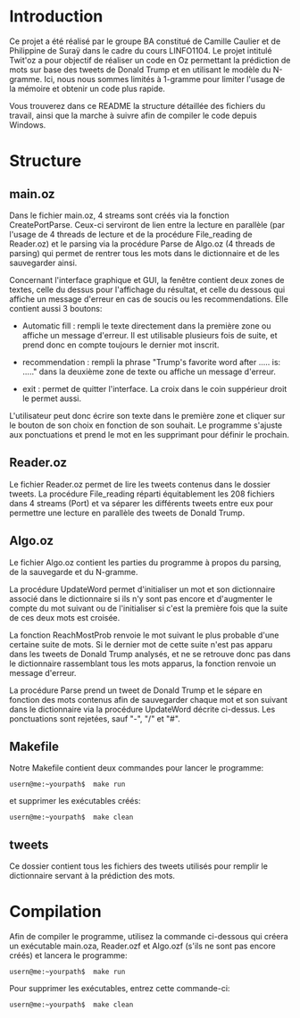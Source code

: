 # Introduction
Ce projet a été réalisé par le groupe BA constitué de Camille Caulier et de Philippine de Suraÿ dans le cadre du cours LINFO1104. Le projet intitulé Twit'oz a pour objectif de réaliser un code en Oz permettant la prédiction de mots sur base des tweets de Donald Trump et en utilisant le modèle du N-gramme. Ici, nous nous sommes limités à 1-gramme pour limiter l'usage de la mémoire et obtenir un code plus rapide.

Vous trouverez dans ce README la structure détaillée des fichiers du travail, ainsi que la marche à suivre afin de compiler le code depuis Windows.

# Structure
## main.oz
Dans le fichier main.oz, 4 streams sont créés via la fonction CreatePortParse. Ceux-ci serviront de lien entre la lecture en parallèle (par l'usage de 4 threads de lecture et de la procédure File_reading de Reader.oz) et le parsing via la procédure Parse de Algo.oz (4 threads de parsing) qui permet de rentrer tous les mots dans le dictionnaire et de les sauvegarder ainsi.

Concernant l'interface graphique et GUI, la fenêtre contient deux zones de textes, celle du dessus pour l'affichage du résultat, et celle du dessous qui affiche un message d'erreur en cas de soucis ou les recommendations. Elle contient aussi 3 boutons: 
- Automatic fill : rempli le texte directement dans la première zone ou affiche un message d'erreur. Il est utilisable plusieurs fois de suite, et prend donc en compte toujours le dernier mot inscrit.

- recommendation : rempli la phrase "Trump's favorite word after ..... is: ....." dans la deuxième zone de texte ou affiche un message d'erreur.

- exit : permet de quitter l'interface. La croix dans le coin suppérieur droit le permet aussi.

L'utilisateur peut donc écrire son texte dans le première zone et cliquer sur le bouton de son choix en fonction de son souhait. Le programme s'ajuste aux ponctuations et prend le mot en les supprimant pour définir le prochain.

## Reader.oz
Le fichier Reader.oz permet de lire les tweets contenus dans le dossier tweets. La procédure File_reading réparti équitablement les 208 fichiers dans 4 streams (Port) et va séparer les différents tweets entre eux pour permettre une lecture en parallèle des tweets de Donald Trump.

## Algo.oz
Le fichier Algo.oz contient les parties du programme à propos du parsing, de la sauvegarde et du N-gramme. 

La procédure UpdateWord permet d'initialiser un mot et son dictionnaire associé dans le dictionnaire si ils n'y sont pas encore et d'augmenter le compte du mot suivant ou de l'initialiser si c'est la première fois que la suite de ces deux mots est croisée.

La fonction ReachMostProb renvoie le mot suivant le plus probable d'une certaine suite de mots. Si le dernier mot de cette suite n'est pas apparu dans les tweets de Donald Trump analysés, et ne se retrouve donc pas dans le dictionnaire rassemblant tous les mots apparus, la fonction renvoie un message d'erreur.

La procédure Parse prend un tweet de Donald Trump et le sépare en fonction des mots contenus afin de sauvegarder chaque mot et son suivant dans le dictionnaire via la procédure UpdateWord décrite ci-dessus. Les ponctuations sont rejetées, sauf "-", "/" et "#".

## Makefile
Notre Makefile contient deux commandes pour lancer le programme:
```
usern@me:~yourpath$  make run
```
et supprimer les exécutables créés:
```
usern@me:~yourpath$  make clean
```

## tweets
Ce dossier contient tous les fichiers des tweets utilisés pour remplir le dictionnaire servant à la prédiction des mots.

# Compilation
Afin de compiler le programme, utilisez la commande ci-dessous qui créera un exécutable main.oza, Reader.ozf et Algo.ozf (s'ils ne sont pas encore créés) et lancera le programme:
```
usern@me:~yourpath$  make run
```

Pour supprimer les exécutables, entrez cette commande-ci:
```
usern@me:~yourpath$  make clean
```

